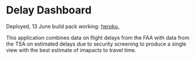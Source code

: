 # Delay Dashboard

Deployed, 13 June build pack working: [heroku.](https://arcane-ravine-69645.herokuapp.com/ )


This application combines data on flight delays from the FAA with data from the TSA on estimated delays due to security screening to produce a single view with the best estimate of imapacts to travel time. 

